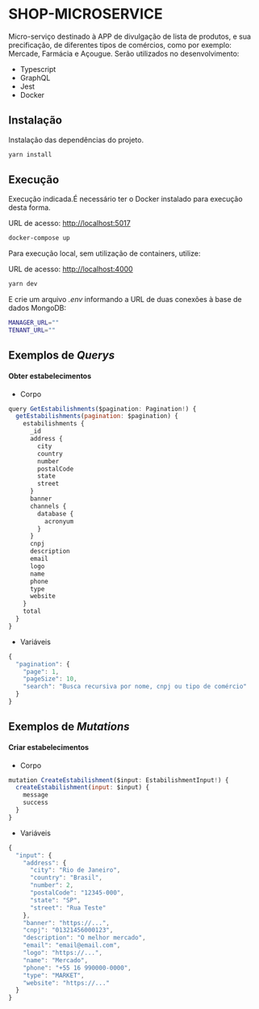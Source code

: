 # SHOP-MICROSERVICE

Micro-serviço destinado à APP de divulgação de lista de produtos, e sua precificação, de diferentes tipos de comércios, como por exemplo: Mercade, Farmácia e Açougue. Serão utilizados no desenvolvimento:

- Typescript
- GraphQL
- Jest
- Docker

## Instalação

Instalação das dependências do projeto.
```bash
yarn install
```

## Execução

Execução indicada.É necessário ter o Docker instalado para execução desta forma.

URL de acesso:
[http://localhost:5017](http://localhost:5017)

```bash
docker-compose up
```

Para execução local, sem utilização de containers, utilize:

URL de acesso:
[http://localhost:4000](http://localhost:4000)

```bash
yarn dev
```

E crie um arquivo *.env* informando a URL de duas conexões à base de dados MongoDB:

```bash
MANAGER_URL=""
TENANT_URL=""
```

## Exemplos de *Querys*

#### Obter estabelecimentos

- Corpo

```javascript
query GetEstabilishments($pagination: Pagination!) {
  getEstabilishments(pagination: $pagination) {
    estabilishments {
      _id
      address {
        city
        country
        number
        postalCode
        state
        street
      }
      banner
      channels {
        database {
          acronyum
        }
      }
      cnpj
      description
      email
      logo
      name
      phone
      type
      website
    }
    total
  }
}
```

- Variáveis

```javascript
{
  "pagination": {
    "page": 1,
    "pageSize": 10,
    "search": "Busca recursiva por nome, cnpj ou tipo de comércio"
  }
}
```

## Exemplos de *Mutations*

#### Criar estabelecimentos

- Corpo

```javascript
mutation CreateEstabilishment($input: EstabilishmentInput!) {
  createEstabilishment(input: $input) {
    message
    success
  }
}

```

- Variáveis

```javascript
{
  "input": {
    "address": {
      "city": "Rio de Janeiro",
      "country": "Brasil",
      "number": 2,
      "postalCode": "12345-000",
      "state": "SP",
      "street": "Rua Teste"
    },
    "banner": "https://...",
    "cnpj": "01321456000123",
    "description": "O melhor mercado",
    "email": "email@email.com",
    "logo": "https://...",
    "name": "Mercado",
    "phone": "+55 16 990000-0000",
    "type": "MARKET",
    "website": "https://..."
  }
}
```
